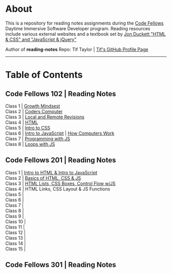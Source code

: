 # About
This is a repository for reading notes assignments during the [Code Fellows](https://www.codefellows.org/) Daytime Immersive Software Developer program. Reading resources include various external websites and a textbook set by [Jon Duckett "HTML & CSS" and "JavaScript & jQuery"](https://www.amazon.com/dp/1118907442/ref=cm_sw_em_r_mt_dp_U_X77.EbAN2ACE2)

Author of **reading-notes** Repo: Tif Taylor  \| [Tif's GitHub Profile Page](https://github.com/tiftaylor)

---

# Table of Contents

## Code Fellows 102 | Reading Notes
Class 1 \| [Growth Mindsest](growth-mindset.md)  
Class 2 \| [Coders Computer](coders-computer.md)  
Class 3 \| [Local and Remote Revisions](git-intro.md)   
Class 4 \| [HTML](html-structure.md)   
Class 5 \| [Intro to CSS](css-intro.md)   
Class 6 \| [Intro to JavaScript](js-intro.md) \| [How Computers Work](computers.md)     
Class 7 \| [Programming with JS](moreJS.md)   
Class 8 \| [Loops with JS](loops.md)  

## Code Fellows 201 | Reading Notes
Class 1 \| [Intro to HTML & Intro to JavaScript](class-01.md)   
Class 2 \| [Basics of HTML, CSS & JS](class-02.md)   
Class 3 \| [HTML Lists, CSS Boxes, Control Flow w/JS](class-03.md)    
Class 4 \| HTML Links, CSS Layout & JS Functions   
Class 5 \|  
Class 6 \|  
Class 7 \|  
Class 8 \|  
Class 9 \|  
Class 10 \|  
Class 11 \|  
Class 12 \|  
Class 13 \|  
Class 14 \|  
Class 15 \|  

## Code Fellows 301 | Reading Notes


